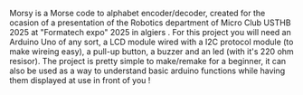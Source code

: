 Morsy is a Morse code to alphabet encoder/decoder, created for the ocasion of a presentation of the Robotics department of Micro Club USTHB 2025 at "Formatech expo" 2025 in algiers . 
For this project you will need an Arduino Uno of any sort, a LCD module wired with a I2C protocol module (to make wireing easy), a pull-up button, a buzzer and an led (with it's 220 ohm resisor).
The project is pretty simple to make/remake for a beginner, it can also be used as a way to understand basic arduino functions while having them displayed at use in front of you !
